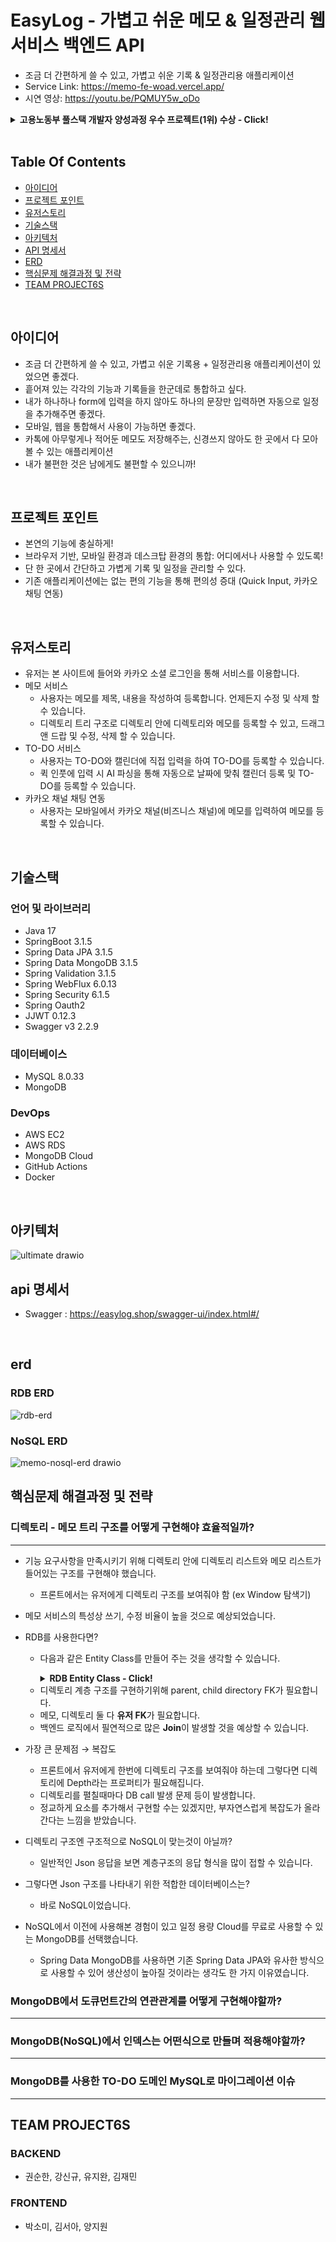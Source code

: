 # EasyLog - 가볍고 쉬운 메모 & 일정관리 웹 서비스 백엔드 API
- 조금 더 간편하게 쓸 수 있고, 가볍고 쉬운 기록 & 일정관리용 애플리케이션
- Service Link: https://memo-fe-woad.vercel.app/
- 시연 영상: https://youtu.be/PQMUY5w_oDo
<details>
<summary><strong> 고용노동부 풀스택 개발자 양성과정 우수 프로젝트(1위) 수상 - Click! </strong></summary>
<div markdown="1">
  <img src="https://github.com/soonhankwon/gold-digger-api/assets/113872320/99d28f0c-0261-434c-9590-aefea93dae7e" align="center" height=250px />
</div>
</details>
<br/>

## Table Of Contents
- [아이디어](#아이디어)
- [프로젝트 포인트](#프로젝트-포인트)
- [유저스토리](#유저스토리)
- [기술스택](#기술스택)
- [아키텍처](#아키텍처)
- [API 명세서](#api-명세서)
- [ERD](#erd)
- [핵심문제 해결과정 및 전략](#핵심문제-해결과정-및-전략)
- [TEAM PROJECT6S](#TEAM-PROJECT6S)
<br/>

## 아이디어
- 조금 더 간편하게 쓸 수 있고, 가볍고 쉬운 기록용 + 일정관리용 애플리케이션이 있었으면 좋겠다.
- 흩어져 있는 각각의 기능과 기록들을 한군데로 통합하고 싶다.
- 내가 하나하나 form에 입력을 하지 않아도 하나의 문장만 입력하면 자동으로 일정을 추가해주면 좋겠다.
- 모바일, 웹을 통합해서 사용이 가능하면 좋겠다.
- 카톡에 아무렇게나 적어둔 메모도 저장해주는, 신경쓰지 않아도 한 곳에서 다 모아볼 수 있는 애플리케이션
- 내가 불편한 것은 남에게도 불편할 수 있으니까!
<br/>

## 프로젝트 포인트
- 본연의 기능에 충실하게!
- 브라우저 기반, 모바일 환경과 데스크탑 환경의 통합: 어디에서나 사용할 수 있도록!
- 단 한 곳에서 간단하고 가볍게 기록 및 일정을 관리할 수 있다.
- 기존 애플리케이션에는 없는 편의 기능을 통해 편의성 증대 (Quick Input, 카카오 채팅 연동)
<br/>

## 유저스토리
- 유저는 본 사이트에 들어와 카카오 소셜 로그인을 통해 서비스를 이용합니다. 
- 메모 서비스
  - 사용자는 메모를 제목, 내용을 작성하여 등록합니다. 언제든지 수정 및 삭제 할 수 있습니다.
  - 디렉토리 트리 구조로 디렉토리 안에 디렉토리와 메모를 등록할 수 있고, 드래그 앤 드랍 및 수정, 삭제 할 수 있습니다.
- TO-DO 서비스
  - 사용자는 TO-DO와 캘린더에 직접 입력을 하여 TO-DO를 등록할 수 있습니다. 
  - 퀵 인풋에 입력 시 AI 파싱을 통해 자동으로 날짜에 맞춰 캘린더 등록 및 TO-DO를 등록할 수 있습니다.
- 카카오 채널 채팅 연동
  - 사용자는 모바일에서 카카오 채널(비즈니스 채널)에 메모를 입력하여 메모를 등록할 수 있습니다.
<br/>

## 기술스택
### 언어 및 라이브러리
- Java 17
- SpringBoot 3.1.5
- Spring Data JPA 3.1.5
- Spring Data MongoDB 3.1.5
- Spring Validation 3.1.5
- Spring WebFlux 6.0.13
- Spring Security 6.1.5
- Spring Oauth2
- JJWT 0.12.3
- Swagger v3 2.2.9
### 데이터베이스
- MySQL 8.0.33
- MongoDB
### DevOps
- AWS EC2
- AWS RDS
- MongoDB Cloud
- GitHub Actions
- Docker
<br/>

## 아키텍처
![ultimate drawio](https://github.com/soonhankwon/tech-mentor-backend/assets/113872320/5dca77e6-d145-48a6-87c1-61ca0f87032d)

## api 명세서
- Swagger : https://easylog.shop/swagger-ui/index.html#/
<br/>

## erd
### RDB ERD
![rdb-erd](https://github.com/soonhankwon/gold-digger-api/assets/113872320/d7daf492-51f1-4284-8b80-359eadc1d03b)

### NoSQL ERD
![memo-nosql-erd drawio](https://github.com/soonhankwon/gold-digger-api/assets/113872320/f2aede5c-e9f3-4969-beee-aa6e6a496e3f)
<br/>

## 핵심문제 해결과정 및 전략
### 디렉토리 - 메모 트리 구조를 어떻게 구현해야 효율적일까?
---
- 기능 요구사항을 만족시키기 위해 디렉토리 안에 디렉토리 리스트와 메모 리스트가 들어있는 구조를 구현해야 했습니다.
  - 프론트에서는 유저에게 디렉토리 구조를 보여줘야 함 (ex Window 탐색기)
- 메모 서비스의 특성상 쓰기, 수정 비율이 높을 것으로 예상되었습니다.
- RDB를 사용한다면?
  - 다음과 같은 Entity Class를 만들어 주는 것을 생각할 수 있습니다.
    <details>
    <summary><strong> RDB Entity Class - Click! </strong></summary>
    <div markdown="1">       
    
    ````java
    @NoArgsConstructor
    @Entity
    public class MemoRdb {
    
        @Id
        @GeneratedValue(strategy = GenerationType.IDENTITY)
        private Long id;
    
        private String title;
    
        private String content;
    
        @ManyToOne
        @JoinColumn(name = "directory_id")
        private DirectoryRdb directory;
    
        @ManyToOne
        @JoinColumn(name = "user_id")
        private User user;
    }
    
    @NoArgsConstructor
    @Entity
    public class DirectoryRdb {
    
        @Id
        @GeneratedValue(strategy = GenerationType.IDENTITY)
        private Long id;
    
        private String name;
    
        @ManyToOne
        @JoinColumn(name = "user_id")
        private User user;
    
        @ManyToOne
        @JoinColumn(name = "parent_directory_id")
        private DirectoryRdb parentDirectory;
    
        @ManyToOne
        @JoinColumn(name = "child_directory_id")
        private DirectoryRdb childDirectory;
    
        @ManyToOne
        @JoinColumn(name = "memo_id")
        private MemoRdb memo;
    }
    ````
  </div>
  </details>

  - 디렉토리 계층 구조를 구현하기위해 parent, child directory FK가 필요합니다.
  - 메모, 디렉토리 둘 다 **유저 FK**가 필요합니다.
  - 백엔드 로직에서 필연적으로 많은 **Join**이 발생할 것을 예상할 수 있습니다.
- 가장 큰 문제점 → 복잡도
  - 프론트에서 유저에게 한번에 디렉토리 구조를 보여줘야 하는데 그렇다면 디렉토리에 Depth라는 프로퍼티가 필요해집니다.
  - 디렉토리를 펼칠때마다 DB call 발생 문제 등이 발생합니다.
  - 정교하게 요소를 추가해서 구현할 수는 있겠지만, 부자연스럽게 복잡도가 올라간다는 느낌을 받았습니다.
- 디렉토리 구조엔 구조적으로 NoSQL이 맞는것이 아닐까?
  - 일반적인 Json 응답을 보면 계층구조의 응답 형식을 많이 접할 수 있습니다.
- 그렇다면 Json 구조를 나타내기 위한 적합한 데이터베이스는?
  - 바로 NoSQL이었습니다.
- NoSQL에서 이전에 사용해본 경험이 있고 일정 용량 Cloud를 무료로 사용할 수 있는 MongoDB를 선택했습니다.
  - Spring Data MongoDB를 사용하면 기존 Spring Data JPA와 유사한 방식으로 사용할 수 있어 생산성이 높아질 것이라는 생각도 한 가지 이유였습니다.
    
### MongoDB에서 도큐먼트간의 연관관계를 어떻게 구현해야할까?
---

### MongoDB(NoSQL)에서 인덱스는 어떤식으로 만들며 적용해야할까?
---

### MongoDB를 사용한 TO-DO 도메인 MySQL로 마이그레이션 이슈
---

## TEAM PROJECT6S
### BACKEND
- 권순한, 강신규, 유지완, 김재민
### FRONTEND
- 박소미, 김서아, 양지원

